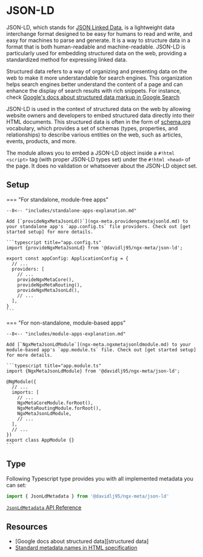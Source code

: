 # JSON-LD

JSON-LD, which stands for [JSON Linked Data](https://json-ld.org/), is a lightweight data interchange format designed to be easy for humans to read and write, and easy for machines to parse and generate. It is a way to structure data in a format that is both human-readable and machine-readable. JSON-LD is particularly used for embedding structured data on the web, providing a standardized method for expressing linked data.

Structured data refers to a way of organizing and presenting data on the web to make it more understandable for search engines. This organization helps search engines better understand the content of a page and can enhance the display of search results with rich snippets. For instance, check [Google's docs about structured data markup in Google Search](https://developers.google.com/search/docs/appearance/structured-data/intro-structured-data)

JSON-LD is used in the context of structured data on the web by allowing website owners and developers to embed structured data directly into their HTML documents. This structured data is often in the form of [schema.org](https://schema.org) vocabulary, which provides a set of schemas (types, properties, and relationships) to describe various entities on the web, such as articles, events, products, and more.

The module allows you to embed a JSON-LD object inside a `#!html <script>` tag (with proper JSON-LD types set) under the `#!html <head>` of the page. It does no validation or whatsoever about the JSON-LD object set.

## Setup

=== "For standalone, module-free apps"

    --8<-- "includes/standalone-apps-explanation.md"

    Add [`provideNgxMetaJsonLd()`](ngx-meta.providengxmetajsonld.md) to your standalone app's `app.config.ts` file providers. Check out [get started setup] for more details.

    ```typescript title="app.config.ts"
    import {provideNgxMetaJsonLd} from '@davidlj95/ngx-meta/json-ld';

    export const appConfig: ApplicationConfig = {
      // ...
      providers: [
        // ...
        provideNgxMetaCore(),
        provideNgxMetaRouting(),
        provideNgxMetaJsonLd(),
        // ...
      ],
    }
    ```

=== "For non-standalone, module-based apps"

    --8<-- "includes/module-apps-explanation.md"

    Add [`NgxMetaJsonLdModule`](ngx-meta.ngxmetajsonldmodule.md) to your module-based app's `app.module.ts` file. Check out [get started setup] for more details.

    ```typescript title="app.module.ts"
    import {NgxMetaJsonLdModule} from '@davidlj95/ngx-meta/json-ld';

    @NgModule({
      // ...
      imports: [
        // ...
        NgxMetaCoreModule.forRoot(),
        NgxMetaRoutingModule.forRoot(),
        NgxMetaJsonLdModule,
        // ...
      ],
      // ...
    })
    export class AppModule {}
    ```

## Type

Following Typescript type provides you with all implemented metadata you can set:

```typescript
import { JsonLdMetadata } from '@davidlj95/ngx-meta/json-ld'
```

[`JsonLdMetadata` API Reference](ngx-meta.jsonldmetadata.md)

## Resources

- [Google docs about structured data][structured data]
- [Standard metadata names in HTML specification](https://html.spec.whatwg.org/multipage/semantics.html#standard-metadata-names)
